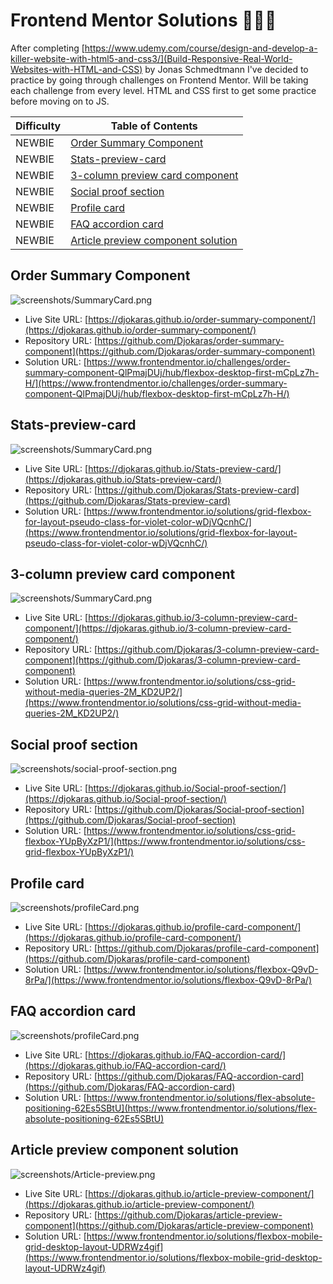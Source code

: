 # Frontend Mentor Solutions 👨🏻‍💻

After completing [https://www.udemy.com/course/design-and-develop-a-killer-website-with-html5-and-css3/](Build-Responsive-Real-World-Websites-with-HTML-and-CSS) by Jonas Schmedtmann I've decided to practice by going through challenges on Frontend Mentor. Will be taking each challenge from every level. HTML and CSS first to get some practice before moving on to JS.

| Difficulty | Table of Contents                                                         |
| ---------- | ------------------------------------------------------------------------- |
| NEWBIE     | [Order Summary Component](#order-summary-component)                       |
| NEWBIE     | [Stats-preview-card](#Stats-preview-card)                                 |
| NEWBIE     | [3-column preview card component](#3-column-preview-card-component)       |
| NEWBIE     | [Social proof section](#Social-proof-section)                             |
| NEWBIE     | [Profile card](#Profile-card)                                             |
| NEWBIE     | [FAQ accordion card](#FAQ-accordion-card)                                 |
| NEWBIE     | [Article preview component solution](#Article-preview-component-solution) |

## Order Summary Component

![screenshots/SummaryCard.png](./screenshots/SummaryCard.png)

- Live Site URL: [https://djokaras.github.io/order-summary-component/](https://djokaras.github.io/order-summary-component/)
- Repository URL: [https://github.com/Djokaras/order-summary-component](https://github.com/Djokaras/order-summary-component)
- Solution URL: [https://www.frontendmentor.io/challenges/order-summary-component-QlPmajDUj/hub/flexbox-desktop-first-mCpLz7h-H/](https://www.frontendmentor.io/challenges/order-summary-component-QlPmajDUj/hub/flexbox-desktop-first-mCpLz7h-H/)

## Stats-preview-card

![screenshots/SummaryCard.png](./screenshots/stats-preview-card.png)

- Live Site URL: [https://djokaras.github.io/Stats-preview-card/](https://djokaras.github.io/Stats-preview-card/)
- Repository URL: [https://github.com/Djokaras/Stats-preview-card](https://github.com/Djokaras/Stats-preview-card)
- Solution URL: [https://www.frontendmentor.io/solutions/grid-flexbox-for-layout-pseudo-class-for-violet-color-wDjVQcnhC/](https://www.frontendmentor.io/solutions/grid-flexbox-for-layout-pseudo-class-for-violet-color-wDjVQcnhC/)

## 3-column preview card component

![screenshots/SummaryCard.png](./screenshots/3-column-preview-card.png)

- Live Site URL: [https://djokaras.github.io/3-column-preview-card-component/](https://djokaras.github.io/3-column-preview-card-component/)
- Repository URL: [https://github.com/Djokaras/3-column-preview-card-component](https://github.com/Djokaras/3-column-preview-card-component)
- Solution URL: [https://www.frontendmentor.io/solutions/css-grid-without-media-queries-2M_KD2UP2/](https://www.frontendmentor.io/solutions/css-grid-without-media-queries-2M_KD2UP2/)

## Social proof section

![screenshots/social-proof-section.png](./screenshots/social-proof-section.png)

- Live Site URL: [https://djokaras.github.io/Social-proof-section/](https://djokaras.github.io/Social-proof-section/)
- Repository URL: [https://github.com/Djokaras/Social-proof-section](https://github.com/Djokaras/Social-proof-section)
- Solution URL: [https://www.frontendmentor.io/solutions/css-grid-flexbox-YUpByXzP1/](https://www.frontendmentor.io/solutions/css-grid-flexbox-YUpByXzP1/)

## Profile card

![screenshots/profileCard.png](./screenshots/profileCard.png)

- Live Site URL: [https://djokaras.github.io/profile-card-component/](https://djokaras.github.io/profile-card-component/)
- Repository URL: [https://github.com/Djokaras/profile-card-component](https://github.com/Djokaras/profile-card-component)
- Solution URL: [https://www.frontendmentor.io/solutions/flexbox-Q9vD-8rPa/](https://www.frontendmentor.io/solutions/flexbox-Q9vD-8rPa/)

## FAQ accordion card

![screenshots/profileCard.png](./screenshots/FAQ-accordion.png)

- Live Site URL: [https://djokaras.github.io/FAQ-accordion-card/](https://djokaras.github.io/FAQ-accordion-card/)
- Repository URL: [https://github.com/Djokaras/FAQ-accordion-card](https://github.com/Djokaras/FAQ-accordion-card)
- Solution URL: [https://www.frontendmentor.io/solutions/flex-absolute-positioning-62Es5SBtU](https://www.frontendmentor.io/solutions/flex-absolute-positioning-62Es5SBtU)

## Article preview component solution

![screenshots/Article-preview.png](./screenshots/Article-preview.png)

- Live Site URL: [https://djokaras.github.io/article-preview-component/](https://djokaras.github.io/article-preview-component/)
- Repository URL: [https://github.com/Djokaras/article-preview-component](https://github.com/Djokaras/article-preview-component)
- Solution URL: [https://www.frontendmentor.io/solutions/flexbox-mobile-grid-desktop-layout-UDRWz4gif](https://www.frontendmentor.io/solutions/flexbox-mobile-grid-desktop-layout-UDRWz4gif)
